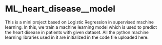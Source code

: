 # ML_heart_disease__model
This is a mini project based on Logistic Regression in supervised machine learning.
In this, we train a machine learning model which is used to predict the heart disease in patients with given dataset.
All the python machine learning libraries used in it are initialized in the code file uploaded here.
